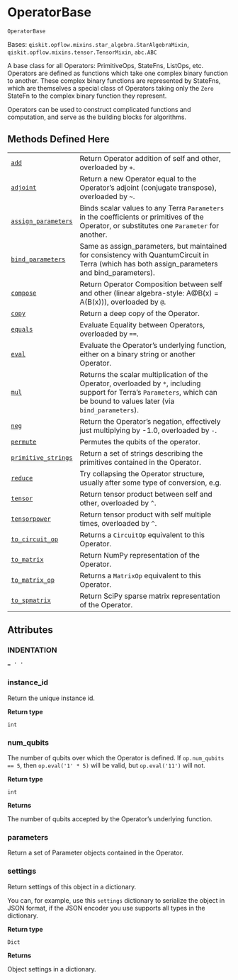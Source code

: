 # OperatorBase

`OperatorBase`

Bases: `qiskit.opflow.mixins.star_algebra.StarAlgebraMixin`, `qiskit.opflow.mixins.tensor.TensorMixin`, `abc.ABC`

A base class for all Operators: PrimitiveOps, StateFns, ListOps, etc. Operators are defined as functions which take one complex binary function to another. These complex binary functions are represented by StateFns, which are themselves a special class of Operators taking only the `Zero` StateFn to the complex binary function they represent.

Operators can be used to construct complicated functions and computation, and serve as the building blocks for algorithms.

## Methods Defined Here

|                                                                                                                                                                 |                                                                                                                                                                               |
| --------------------------------------------------------------------------------------------------------------------------------------------------------------- | ----------------------------------------------------------------------------------------------------------------------------------------------------------------------------- |
| [`add`](qiskit.opflow.OperatorBase.add#qiskit.opflow.OperatorBase.add "qiskit.opflow.OperatorBase.add")                                                         | Return Operator addition of self and other, overloaded by `+`.                                                                                                                |
| [`adjoint`](qiskit.opflow.OperatorBase.adjoint#qiskit.opflow.OperatorBase.adjoint "qiskit.opflow.OperatorBase.adjoint")                                         | Return a new Operator equal to the Operator’s adjoint (conjugate transpose), overloaded by `~`.                                                                               |
| [`assign_parameters`](qiskit.opflow.OperatorBase.assign_parameters#qiskit.opflow.OperatorBase.assign_parameters "qiskit.opflow.OperatorBase.assign_parameters") | Binds scalar values to any Terra `Parameters` in the coefficients or primitives of the Operator, or substitutes one `Parameter` for another.                                  |
| [`bind_parameters`](qiskit.opflow.OperatorBase.bind_parameters#qiskit.opflow.OperatorBase.bind_parameters "qiskit.opflow.OperatorBase.bind_parameters")         | Same as assign\_parameters, but maintained for consistency with QuantumCircuit in Terra (which has both assign\_parameters and bind\_parameters).                             |
| [`compose`](qiskit.opflow.OperatorBase.compose#qiskit.opflow.OperatorBase.compose "qiskit.opflow.OperatorBase.compose")                                         | Return Operator Composition between self and other (linear algebra-style: A\@B(x) = A(B(x))), overloaded by `@`.                                                              |
| [`copy`](qiskit.opflow.OperatorBase.copy#qiskit.opflow.OperatorBase.copy "qiskit.opflow.OperatorBase.copy")                                                     | Return a deep copy of the Operator.                                                                                                                                           |
| [`equals`](qiskit.opflow.OperatorBase.equals#qiskit.opflow.OperatorBase.equals "qiskit.opflow.OperatorBase.equals")                                             | Evaluate Equality between Operators, overloaded by `==`.                                                                                                                      |
| [`eval`](qiskit.opflow.OperatorBase.eval#qiskit.opflow.OperatorBase.eval "qiskit.opflow.OperatorBase.eval")                                                     | Evaluate the Operator’s underlying function, either on a binary string or another Operator.                                                                                   |
| [`mul`](qiskit.opflow.OperatorBase.mul#qiskit.opflow.OperatorBase.mul "qiskit.opflow.OperatorBase.mul")                                                         | Returns the scalar multiplication of the Operator, overloaded by `*`, including support for Terra’s `Parameters`, which can be bound to values later (via `bind_parameters`). |
| [`neg`](qiskit.opflow.OperatorBase.neg#qiskit.opflow.OperatorBase.neg "qiskit.opflow.OperatorBase.neg")                                                         | Return the Operator’s negation, effectively just multiplying by -1.0, overloaded by `-`.                                                                                      |
| [`permute`](qiskit.opflow.OperatorBase.permute#qiskit.opflow.OperatorBase.permute "qiskit.opflow.OperatorBase.permute")                                         | Permutes the qubits of the operator.                                                                                                                                          |
| [`primitive_strings`](qiskit.opflow.OperatorBase.primitive_strings#qiskit.opflow.OperatorBase.primitive_strings "qiskit.opflow.OperatorBase.primitive_strings") | Return a set of strings describing the primitives contained in the Operator.                                                                                                  |
| [`reduce`](qiskit.opflow.OperatorBase.reduce#qiskit.opflow.OperatorBase.reduce "qiskit.opflow.OperatorBase.reduce")                                             | Try collapsing the Operator structure, usually after some type of conversion, e.g.                                                                                            |
| [`tensor`](qiskit.opflow.OperatorBase.tensor#qiskit.opflow.OperatorBase.tensor "qiskit.opflow.OperatorBase.tensor")                                             | Return tensor product between self and other, overloaded by `^`.                                                                                                              |
| [`tensorpower`](qiskit.opflow.OperatorBase.tensorpower#qiskit.opflow.OperatorBase.tensorpower "qiskit.opflow.OperatorBase.tensorpower")                         | Return tensor product with self multiple times, overloaded by `^`.                                                                                                            |
| [`to_circuit_op`](qiskit.opflow.OperatorBase.to_circuit_op#qiskit.opflow.OperatorBase.to_circuit_op "qiskit.opflow.OperatorBase.to_circuit_op")                 | Returns a `CircuitOp` equivalent to this Operator.                                                                                                                            |
| [`to_matrix`](qiskit.opflow.OperatorBase.to_matrix#qiskit.opflow.OperatorBase.to_matrix "qiskit.opflow.OperatorBase.to_matrix")                                 | Return NumPy representation of the Operator.                                                                                                                                  |
| [`to_matrix_op`](qiskit.opflow.OperatorBase.to_matrix_op#qiskit.opflow.OperatorBase.to_matrix_op "qiskit.opflow.OperatorBase.to_matrix_op")                     | Returns a `MatrixOp` equivalent to this Operator.                                                                                                                             |
| [`to_spmatrix`](qiskit.opflow.OperatorBase.to_spmatrix#qiskit.opflow.OperatorBase.to_spmatrix "qiskit.opflow.OperatorBase.to_spmatrix")                         | Return SciPy sparse matrix representation of the Operator.                                                                                                                    |

## Attributes

### INDENTATION

`= ' '`

### instance\_id

Return the unique instance id.

**Return type**

`int`

### num\_qubits

The number of qubits over which the Operator is defined. If `op.num_qubits == 5`, then `op.eval('1' * 5)` will be valid, but `op.eval('11')` will not.

**Return type**

`int`

**Returns**

The number of qubits accepted by the Operator’s underlying function.

### parameters

Return a set of Parameter objects contained in the Operator.

### settings

Return settings of this object in a dictionary.

You can, for example, use this `settings` dictionary to serialize the object in JSON format, if the JSON encoder you use supports all types in the dictionary.

**Return type**

`Dict`

**Returns**

Object settings in a dictionary.
